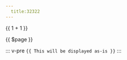 ```yaml
---
  title:32322
---
```



{{ 1 + 1 }}

<!-- <span v-for="i in 3">{{ i }} </span> -->

{{ $page }}

::: v-pre
`{{ This will be displayed as-is }}`
:::



